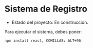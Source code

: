 <h1>Sistema de Registro </h1>

- Estado del proyecto: En construccion. 

Para ejecutar el sistema, debes poner: 

```npm install react, COMILLAS: ALT+96```
